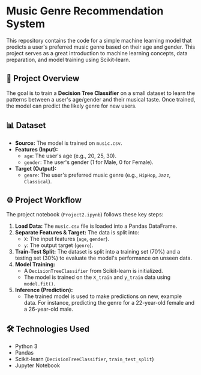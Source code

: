 # Music Genre Recommendation System

This repository contains the code for a simple machine learning model that predicts a user's preferred music genre based on their age and gender. This project serves as a great introduction to machine learning concepts, data preparation, and model training using Scikit-learn.

## 🚀 Project Overview

The goal is to train a **Decision Tree Classifier** on a small dataset to learn the patterns between a user's age/gender and their musical taste. Once trained, the model can predict the likely genre for new users.

## 📊 Dataset

* **Source:** The model is trained on `music.csv`.
* **Features (Input):**
    * `age`: The user's age (e.g., 20, 25, 30).
    * `gender`: The user's gender (1 for Male, 0 for Female).
* **Target (Output):**
    * `genre`: The user's preferred music genre (e.g., `HipHop`, `Jazz`, `Classical`).

## ⚙️ Project Workflow

The project notebook (`Project2.ipynb`) follows these key steps:

1.  **Load Data:** The `music.csv` file is loaded into a Pandas DataFrame.
2.  **Separate Features & Target:** The data is split into:
    * `X`: The input features (`age`, `gender`).
    * `y`: The output target (`genre`).
3.  **Train-Test Split:** The dataset is split into a training set (70%) and a testing set (30%) to evaluate the model's performance on unseen data.
4.  **Model Training:**
    * A `DecisionTreeClassifier` from Scikit-learn is initialized.
    * The model is trained on the `X_train` and `y_train` data using `model.fit()`.
5.  **Inference (Prediction):**
    * The trained model is used to make predictions on new, example data. For instance, predicting the genre for a 22-year-old female and a 26-year-old male.

## 🛠️ Technologies Used

* Python 3
* Pandas
* Scikit-learn (`DecisionTreeClassifier`, `train_test_split`)
* Jupyter Notebook
